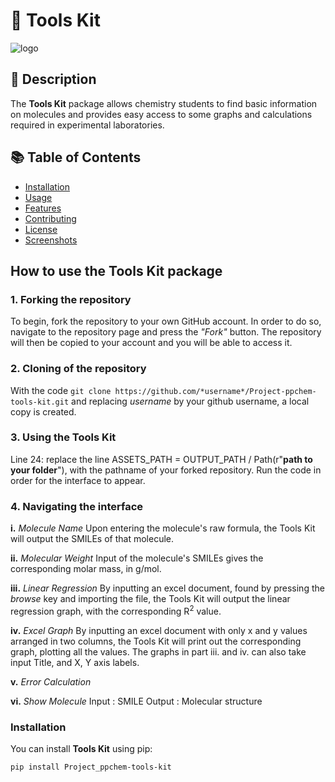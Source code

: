 # 🧰 Tools Kit
![logo](https://github.com/sgrunber/Project-ppchem-tools-kit/assets/160881864/2e4590b3-7015-4f69-9746-d950e87a7f8f)

## 📖 Description
The **Tools Kit** package allows chemistry students to find basic information on molecules and provides easy access to some graphs and calculations required in experimental laboratories.

## 📚 Table of Contents
- [Installation](#-installation)
- [Usage](#-usage)
- [Features](#-features)
- [Contributing](#-contributing)
- [License](#-license)
- [Screenshots](#-screenshots)
## How to use the Tools Kit package

### 1. Forking the repository
To begin, fork the repository to your own GitHub account. In order to do so, navigate to the repository page and press the *"Fork"* button. The repository will then be copied to your account and you will be able to access it.

### 2. Cloning of the repository
With the code `git clone https://github.com/*username*/Project-ppchem-tools-kit.git` and replacing *username* by your github username, a local copy is created.

### 3. Using the Tools Kit
Line 24: replace the line ASSETS_PATH = OUTPUT_PATH / Path(r"**path to your folder**"), with the pathname of your forked repository. Run the code in order for the interface to appear.

### 4. Navigating the interface
**i.** *Molecule Name*
Upon entering the molecule's raw formula, the Tools Kit will output the SMILEs of that molecule.

**ii.** *Molecular Weight*
Input of the molecule's SMILEs gives the corresponding molar mass, in g/mol.

**iii.** *Linear Regression*
By inputting an excel document, found by pressing the *browse* key and importing the file, the Tools Kit will output the linear regression graph, with the corresponding R<sup>2</sup> value.

**iv.** *Excel Graph*
By inputting an excel document with only x and y values arranged in two columns, the Tools Kit will print out the corresponding graph, plotting all the values. The graphs in part iii. and iv. can also take input Title, and X, Y axis labels.

**v.** *Error Calculation*

**vi.** *Show Molecule*
Input : SMILE Output : Molecular structure

### Installation

You can install **Tools Kit** using pip:

```bash
pip install Project_ppchem-tools-kit
